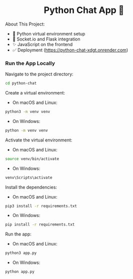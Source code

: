 <h1 align="center">Python Chat App 💬</h1>

About This Project:

-   🚀 Python virtual environment setup
-   💬 Socket.io and Flask integration
-   ✨ JavaScript on the frontend
-   ✅ Deployment (https://python-chat-xdgt.onrender.com)

### Run the App Locally


Navigate to the project directory:

```bash
cd python-chat
```

Create a virtual environment:

-   On macOS and Linux:

```bash
python3 -m venv venv
```

-   On Windows:

```bash
python -m venv venv
```

Activate the virtual environment:

-   On macOS and Linux:

```bash
source venv/bin/activate
```

-   On Windows:

```bash
venv\Scripts\activate
```

Install the dependencies:

-   On macOS and Linux:

```bash
pip3 install -r requirements.txt
```

-   On Windows:

```bash
pip install -r requirements.txt
```

Run the app:

-   On macOS and Linux:

```bash
python3 app.py
```

-   On Windows:

```bash
python app.py
```


